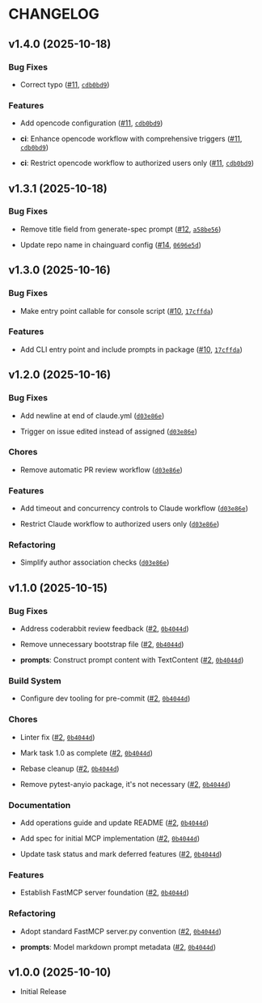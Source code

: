 # CHANGELOG

<!-- version list -->

## v1.4.0 (2025-10-18)

### Bug Fixes

- Correct typo ([#11](https://github.com/liatrio-labs/spec-driven-workflow/pull/11),
  [`cdb0bd9`](https://github.com/liatrio-labs/spec-driven-workflow/commit/cdb0bd933c780afc8357db3aac78496f003f534c))

### Features

- Add opencode configuration ([#11](https://github.com/liatrio-labs/spec-driven-workflow/pull/11),
  [`cdb0bd9`](https://github.com/liatrio-labs/spec-driven-workflow/commit/cdb0bd933c780afc8357db3aac78496f003f534c))

- **ci**: Enhance opencode workflow with comprehensive triggers
  ([#11](https://github.com/liatrio-labs/spec-driven-workflow/pull/11),
  [`cdb0bd9`](https://github.com/liatrio-labs/spec-driven-workflow/commit/cdb0bd933c780afc8357db3aac78496f003f534c))

- **ci**: Restrict opencode workflow to authorized users only
  ([#11](https://github.com/liatrio-labs/spec-driven-workflow/pull/11),
  [`cdb0bd9`](https://github.com/liatrio-labs/spec-driven-workflow/commit/cdb0bd933c780afc8357db3aac78496f003f534c))


## v1.3.1 (2025-10-18)

### Bug Fixes

- Remove title field from generate-spec prompt
  ([#12](https://github.com/liatrio-labs/spec-driven-workflow/pull/12),
  [`a58be56`](https://github.com/liatrio-labs/spec-driven-workflow/commit/a58be5602a2b9527758d581d57a299a1d33190e8))

- Update repo name in chainguard config
  ([#14](https://github.com/liatrio-labs/spec-driven-workflow/pull/14),
  [`0696e5d`](https://github.com/liatrio-labs/spec-driven-workflow/commit/0696e5dd02871a86f3ccd0793ac509535473c3de))


## v1.3.0 (2025-10-16)

### Bug Fixes

- Make entry point callable for console script
  ([#10](https://github.com/liatrio-labs/spec-driven-workflow-mcp/pull/10),
  [`17cffda`](https://github.com/liatrio-labs/spec-driven-workflow-mcp/commit/17cffdadda0f58046f7c6e84b2974c44070264ba))

### Features

- Add CLI entry point and include prompts in package
  ([#10](https://github.com/liatrio-labs/spec-driven-workflow-mcp/pull/10),
  [`17cffda`](https://github.com/liatrio-labs/spec-driven-workflow-mcp/commit/17cffdadda0f58046f7c6e84b2974c44070264ba))


## v1.2.0 (2025-10-16)

### Bug Fixes

- Add newline at end of claude.yml
  ([`d03e86e`](https://github.com/liatrio-labs/spec-driven-workflow-mcp/commit/d03e86ea47de61a151830ed313426fd0cf3e356d))

- Trigger on issue edited instead of assigned
  ([`d03e86e`](https://github.com/liatrio-labs/spec-driven-workflow-mcp/commit/d03e86ea47de61a151830ed313426fd0cf3e356d))

### Chores

- Remove automatic PR review workflow
  ([`d03e86e`](https://github.com/liatrio-labs/spec-driven-workflow-mcp/commit/d03e86ea47de61a151830ed313426fd0cf3e356d))

### Features

- Add timeout and concurrency controls to Claude workflow
  ([`d03e86e`](https://github.com/liatrio-labs/spec-driven-workflow-mcp/commit/d03e86ea47de61a151830ed313426fd0cf3e356d))

- Restrict Claude workflow to authorized users only
  ([`d03e86e`](https://github.com/liatrio-labs/spec-driven-workflow-mcp/commit/d03e86ea47de61a151830ed313426fd0cf3e356d))

### Refactoring

- Simplify author association checks
  ([`d03e86e`](https://github.com/liatrio-labs/spec-driven-workflow-mcp/commit/d03e86ea47de61a151830ed313426fd0cf3e356d))


## v1.1.0 (2025-10-15)

### Bug Fixes

- Address coderabbit review feedback
  ([#2](https://github.com/liatrio-labs/spec-driven-workflow-mcp/pull/2),
  [`0b4044d`](https://github.com/liatrio-labs/spec-driven-workflow-mcp/commit/0b4044d1f836d62028c5e788c8ec43dee3ef1520))

- Remove unnecessary bootstrap file
  ([#2](https://github.com/liatrio-labs/spec-driven-workflow-mcp/pull/2),
  [`0b4044d`](https://github.com/liatrio-labs/spec-driven-workflow-mcp/commit/0b4044d1f836d62028c5e788c8ec43dee3ef1520))

- **prompts**: Construct prompt content with TextContent
  ([#2](https://github.com/liatrio-labs/spec-driven-workflow-mcp/pull/2),
  [`0b4044d`](https://github.com/liatrio-labs/spec-driven-workflow-mcp/commit/0b4044d1f836d62028c5e788c8ec43dee3ef1520))

### Build System

- Configure dev tooling for pre-commit
  ([#2](https://github.com/liatrio-labs/spec-driven-workflow-mcp/pull/2),
  [`0b4044d`](https://github.com/liatrio-labs/spec-driven-workflow-mcp/commit/0b4044d1f836d62028c5e788c8ec43dee3ef1520))

### Chores

- Linter fix ([#2](https://github.com/liatrio-labs/spec-driven-workflow-mcp/pull/2),
  [`0b4044d`](https://github.com/liatrio-labs/spec-driven-workflow-mcp/commit/0b4044d1f836d62028c5e788c8ec43dee3ef1520))

- Mark task 1.0 as complete ([#2](https://github.com/liatrio-labs/spec-driven-workflow-mcp/pull/2),
  [`0b4044d`](https://github.com/liatrio-labs/spec-driven-workflow-mcp/commit/0b4044d1f836d62028c5e788c8ec43dee3ef1520))

- Rebase cleanup ([#2](https://github.com/liatrio-labs/spec-driven-workflow-mcp/pull/2),
  [`0b4044d`](https://github.com/liatrio-labs/spec-driven-workflow-mcp/commit/0b4044d1f836d62028c5e788c8ec43dee3ef1520))

- Remove pytest-anyio package, it's not necessary
  ([#2](https://github.com/liatrio-labs/spec-driven-workflow-mcp/pull/2),
  [`0b4044d`](https://github.com/liatrio-labs/spec-driven-workflow-mcp/commit/0b4044d1f836d62028c5e788c8ec43dee3ef1520))

### Documentation

- Add operations guide and update README
  ([#2](https://github.com/liatrio-labs/spec-driven-workflow-mcp/pull/2),
  [`0b4044d`](https://github.com/liatrio-labs/spec-driven-workflow-mcp/commit/0b4044d1f836d62028c5e788c8ec43dee3ef1520))

- Add spec for initial MCP implementation
  ([#2](https://github.com/liatrio-labs/spec-driven-workflow-mcp/pull/2),
  [`0b4044d`](https://github.com/liatrio-labs/spec-driven-workflow-mcp/commit/0b4044d1f836d62028c5e788c8ec43dee3ef1520))

- Update task status and mark deferred features
  ([#2](https://github.com/liatrio-labs/spec-driven-workflow-mcp/pull/2),
  [`0b4044d`](https://github.com/liatrio-labs/spec-driven-workflow-mcp/commit/0b4044d1f836d62028c5e788c8ec43dee3ef1520))

### Features

- Establish FastMCP server foundation
  ([#2](https://github.com/liatrio-labs/spec-driven-workflow-mcp/pull/2),
  [`0b4044d`](https://github.com/liatrio-labs/spec-driven-workflow-mcp/commit/0b4044d1f836d62028c5e788c8ec43dee3ef1520))

### Refactoring

- Adopt standard FastMCP server.py convention
  ([#2](https://github.com/liatrio-labs/spec-driven-workflow-mcp/pull/2),
  [`0b4044d`](https://github.com/liatrio-labs/spec-driven-workflow-mcp/commit/0b4044d1f836d62028c5e788c8ec43dee3ef1520))

- **prompts**: Model markdown prompt metadata
  ([#2](https://github.com/liatrio-labs/spec-driven-workflow-mcp/pull/2),
  [`0b4044d`](https://github.com/liatrio-labs/spec-driven-workflow-mcp/commit/0b4044d1f836d62028c5e788c8ec43dee3ef1520))


## v1.0.0 (2025-10-10)

- Initial Release
